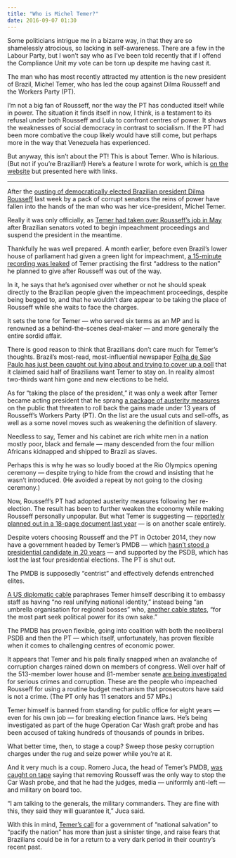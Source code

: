 ```yaml
---
title: "Who is Michel Temer?"
date: 2016-09-07 01:30
---
```


Some politicians intrigue me in a bizarre way, in that they are so shamelessly atrocious, so lacking in self-awareness. There are a few in the Labour Party, but I won’t say who as I’ve been told recently that if I offend the Compliance Unit my vote can be torn up despite me having cast it.

The man who has most recently attracted my attention is the new president of Brazil, Michel Temer, who has led the coup against Dilma Rousseff and the Workers Party (PT).

I’m not a big fan of Rousseff, nor the way the PT has conducted itself while in power. The situation it finds itself in now, I think, is a testament to its refusal under both Rousseff and Lula to confront centres of power. It shows the weaknesses of social democracy in contrast to socialism. If the PT had been more combative the coup likely would have still come, but perhaps more in the way that Venezuela has experienced.

But anyway, this isn’t about the PT! This is about Temer. Who is hilarious. (But not if you’re Brazilian!) Here’s a feature I wrote for work, which is [on the website][mstar] but presented here with links.

[mstar]: http://morningstaronline.co.uk/a-540e-Who-is-Michel-Temer

* * *

After the [ousting of democratically elected Brazilian president Dilma Rousseff][impeachment] last week by a pack of corrupt senators the reins of power have fallen into the hands of the man who was her vice-president, Michel Temer.

[impeachment]: http://www.bbc.co.uk/news/world-latin-america-37237513

Really it was only officially, as [Temer had taken over Rousseff’s job in May][suspended] after Brazilian senators voted to begin impeachment proceedings and suspend the president in the meantime.

[suspended]: https://www.theguardian.com/world/2016/may/12/dilma-rousseff-brazil-president-impeached-senate-vote

Thankfully he was well prepared. A month earlier, before even Brazil’s lower house of parliament had given a green light for impeachment, [a 15-minute recording was leaked][leak] of Temer practising the first “address to the nation” he planned to give after Rousseff was out of the way.

[leak]: http://www.bloomberg.com/news/articles/2016-04-11/brazil-s-vp-practices-national-unity-speech-in-leaked-audio

In it, he says that he’s agonised over whether or not he should speak directly to the Brazilian people given the impeachment proceedings, despite being begged to, and that he wouldn’t dare appear to be taking the place of Rousseff while she waits to face the charges.

It sets the tone for Temer — who served six terms as an MP and is renowned as a behind-the-scenes deal-maker — and more generally the entire sordid affair.

There is good reason to think that Brazilians don’t care much for Temer’s thoughts. Brazil’s most-read, most-influential newspaper [Folha de Sao Paulo has just been caught out lying about and trying to cover up a poll][folha-poll] that it claimed said half of Brazilians want Temer to stay on. In reality almost two-thirds want him gone and new elections to be held.

[folha-poll]: https://theintercept.com/2016/07/21/folhas-journalistic-fraud-far-worse-than-we-reported-yesterday-a-smoking-gun-emerges/

As for “taking the place of the president,” it was only a week after Temer became acting president that he sprang [a package of austerity measures][may-austerity] on the public that threaten to roll back the gains made under 13 years of Rousseff’s Workers Party (PT). On the list are the usual cuts and sell-offs, as well as a some novel moves such as weakening the definition of slavery.

Needless to say, Temer and his cabinet are rich white men in a nation mostly poor, black and female — many descended from the four million Africans kidnapped and shipped to Brazil as slaves.

[may-austerity]: https://www.theguardian.com/world/2016/may/20/brazil-rightwing-government-michel-temer

Perhaps this is why he was so loudly booed at the Rio Olympics opening ceremony — despite trying to hide from the crowd and insisting that he wasn’t introduced. (He avoided a repeat by not going to the closing ceremony.)

Now, Rousseff’s PT had adopted austerity measures following her re-election. The result has been to further weaken the economy while making Rousseff personally unpopular. But what Temer is suggesting — [reportedly planned out in a 18-page document last year][econ] — is on another scale entirely.

[econ]: http://www.economist.com/news/americas/21698719-michel-temer-has-better-ideas-dilma-rousseff-does-not-mean-he-will-be-successful

Despite voters choosing Rousseff and the PT in October 2014, they now have a government headed by Temer’s PMDB — which [hasn’t stood a presidential candidate in 20 years][1994-election] — and supported by the PSDB, which has lost the last four presidential elections. The PT is shut out.

[1994-election]: https://en.wikipedia.org/wiki/Brazilian_general_election,_1994

The PMDB is supposedly “centrist” and effectively defends entrenched elites.

[A US diplomatic cable][cable-1] paraphrases Temer himself describing it to embassy staff as having “no real unifying national identity,” instead being “an umbrella organisation for regional bosses” who, [another cable states][cable-2], “for the most part seek political power for its own sake.”

[cable-1]: https://wikileaks.org/plusd/cables/06SAOPAULO30_a.html
[cable-2]: https://wikileaks.org/plusd/cables/06SAOPAULO689_a.html

The PMDB has proven flexible, going into coalition with both the neoliberal PSDB and then the PT — which itself, unfortunately, has proven flexible when it comes to challenging centres of economic power.

It appears that Temer and his pals finally snapped when an avalanche of corruption charges rained down on members of congress. Well over half of the 513-member lower house and 81-member senate [are being investigated][latimes] for serious crimes and corruption. These are the people who impeached Rousseff for using a routine budget mechanism that prosecutors have said is not a crime. (The PT only has 11 senators and 57 MPs.)

[latimes]: http://www.latimes.com/world/mexico-americas/la-fg-brazil-impeach-20160328-story.html

Temer himself is banned from standing for public office for eight years — even for his own job — for breaking election finance laws. He’s being investigated as part of the huge Operation Car Wash graft probe and has been accused of taking hundreds of thousands of pounds in bribes.

What better time, then, to stage a coup? Sweep those pesky corruption charges under the rug and seize power while you’re at it.

And it very much is a coup. Romero Juca, the head of Temer’s PMDB, [was caught on tape][juca] saying that removing Rousseff was the only way to stop the Car Wash probe, and that he had the judges, media — uniformly anti-left — and military on board too.

[juca]: https://theintercept.com/2016/05/23/new-political-earthquake-in-brazil-is-it-now-time-for-media-outlets-to-call-this-a-coup/

“I am talking to the generals, the military commanders. They are fine with this, they said they will guarantee it,” Juca said.

With this in mind, [Temer’s call][salvation] for a government of “national salvation” to “pacify the nation” has more than just a sinister tinge, and raise fears that Brazilians could be in for a return to a very dark period in their country’s recent past.

[salvation]: http://www.theglobeandmail.com/news/world/new-brazilian-president-michel-temer-calls-for-profound-reflection/article30006592/
